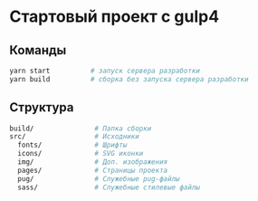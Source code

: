 # Стартовый проект с gulp4

## Команды

```bash
yarn start          # запуск сервера разработки
yarn build          # сборка без запуска сервера разработки
```

## Структура

```bash
build/               # Папка сборки
src/                 # Исходники
  fonts/             # Шрифты
  icons/             # SVG иконки
  img/               # Доп. изображения
  pages/             # Страницы проекта
  pug/               # Служебные pug-файлы
  sass/              # Служебные стилевые файлы
```
